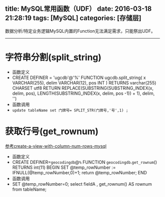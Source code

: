 title: MySQL常用函数（UDF）
date: 2016-03-18 21:28:19
tags: [MySQL]
categories: [存储层]
---
数据分析/特定业务逻辑MySQL内置的Function无法满足需求，只能祭出UDF。
- - -
<!-- more -->

# 字符串分割(split_string)

- 函数定义
- CREATE DEFINER = 'ugcdb'@'%'
FUNCTION ugcdb.split_string(
x VARCHAR(255),
delim VARCHAR(12),
pos INT
)
RETURNS varchar(255) CHARSET utf8
RETURN REPLACE(SUBSTRING(SUBSTRING_INDEX(x, delim, pos),
     LENGTH(SUBSTRING_INDEX(x, delim, pos -1)) + 1),
     delim, '')
- 函数调用
- `update tableName set 门牌号= SPLIT_STR(门牌号,'号',1) ;`

# 获取行号(get_rownum)

[参考create-a-view-with-column-num-rows-mysql](http://stackoverflow.com/questions/15891993/create-a-view-with-column-num-rows-mysql)

- 函数定义
- CREATE DEFINER=`geocodingdb`@`%` FUNCTION `geocodingdb`.`get_rownum`() RETURNS int(11)
BEGIN
    SET @temp_rowNumber := IFNULL(@temp_rowNumber,0)+1;
    return @temp_rowNumber;
END
- 函数调用
- SET @temp_rowNumber=0;
select fieldA , get_rownum() AS rownum from tableName;
